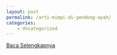 ```yaml
---
layout: post
permalink: /arti-mimpi-di-gendong-ayah/
categories:
    - Uncategorized
---
```


[Baca Selengkapnya](/05)